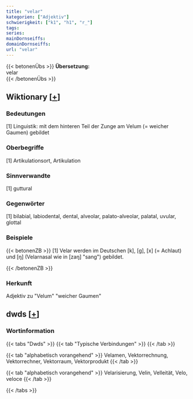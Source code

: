 ```yaml
---
title: "velar"
kategorien: ["Adjektiv"]
schwierigkeit: ["k1", "h1", "r_"]
tags:
series:
mainDornseiffs:
domainDornseiffs:
url: "velar"
---
```


{{< betonenÜbs >}}
**Übersetzung:**  
velar  
{{< /betonenÜbs >}}

## Wiktionary [[+](https://de.wiktionary.org/wiki/velar)]

### Bedeutungen
[1] Linguistik: mit dem hinteren Teil der Zunge am Velum (= weicher Gaumen) gebildet  

### Oberbegriffe
[1] Artikulationsort, Artikulation  

### Sinnverwandte
[1] guttural  

### Gegenwörter
[1] bilabial, labiodental, dental, alveolar, palato-alveolar, palatal, uvular,  glottal  

### Beispiele
{{< betonenZB >}}
[1] Velar werden im Deutschen [k], [g], [x] (= Achlaut) und [ŋ] (Velarnasal wie in [zaŋ] "sang") gebildet.  

{{< /betonenZB >}}
### Herkunft
Adjektiv zu "Velum" "weicher Gaumen"  



## dwds [[+](https://www.dwds.de/wb/velar)]

### Wortinformation
{{< tabs "Dwds" >}}
{{< tab "Typische Verbindungen" >}}
{{< /tab >}}

{{< tab "alphabetisch vorangehend" >}}
Velamen, Vektorrechnung, Vektorrechner, Vektorraum, Vektorprodukt
{{< /tab >}}

{{< tab "alphabetisch vorangehend" >}}
Velarisierung, Velin, Velleität, Velo, veloce
{{< /tab >}}

{{< /tabs >}}


